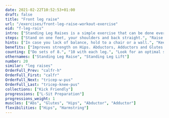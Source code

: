 ```yaml
---
date: 2021-02-22T10:52:53+01:00
draft: false
title: "Front leg raise"
url: "/exercises/front-leg-raise-workout-exercise"
eid: "f-leg-rais"
intro: ["Standing Leg Raises is a simple exercise that can be done everywhere. Focused on your legs, its easy enough to do without preparation, yet hard to do repeatedly.."]
steps: ["Stand on one feet, your shoulders and back straight.", "Raise one leg to the front, until it is parallel to the ground.", "Wait a few seconds on that position.", "Bring the leg back down. This is one repetition."]
hints: ["In case you lack of balance, hold to a chair or a wall.", "Keep your body stable. Only the leg should move."]
benefits: ["Improves strength on Hips. Abductors, Adductors and Glutes.", "Improves balance."]
counting: ["Do sets of 8.", "10 with each leg.", "Look for an optimal situation to repeat this exercise, such as when entering your home-office."]
othernames: ["Standing Leg Raise", "Standing Leg Lift"]
number: 20
similar: "leg raises"
OrderFull_Prev: "calfr-h"
OrderFull_First: "calfr"
OrderFull_Next: "tricep-w-pus"
OrderFull_Last: "tricep-knee-pus"
collections: ["Kick Friendly"]
progressions: ["L-Sit Preparation"]
progressions_weight: 1
muscles: ["Abs", "Glutes", "Hips", "Abductor", "Adductor"]
flexibilities: ["Hips", "Harmstring"]
---
```

